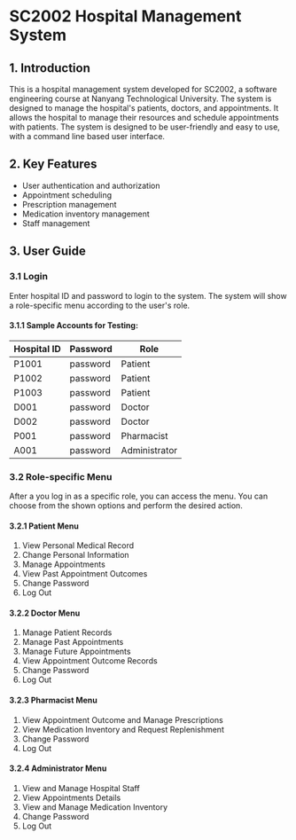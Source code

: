 # SC2002 Hospital Management System
## 1. Introduction
This is a hospital management system developed for SC2002, a software engineering course at Nanyang Technological University. The system is designed to manage the hospital's patients, doctors, and appointments. It allows the hospital to manage their resources and schedule appointments with patients. The system is designed to be user-friendly and easy to use, with a command line based user interface.

## 2. Key Features
- User authentication and authorization
- Appointment scheduling
- Prescription management
- Medication inventory management
- Staff management

## 3. User Guide
### 3.1 Login
Enter hospital ID and password to login to the system. The system will show a role-specific menu according to the user's role.
#### 3.1.1 Sample Accounts for Testing:
| Hospital ID | Password | Role |
|-------------|----------|------|
| P1001       | password | Patient |
| P1002       | password | Patient |
| P1003       | password | Patient |
| D001        | password | Doctor |
| D002        | password | Doctor |
| P001        | password | Pharmacist |
| A001        | password | Administrator |

### 3.2 Role-specific Menu
After a you log in as a specific role, you can access the menu. You can choose from the shown options and perform the desired action.
#### 3.2.1 Patient Menu
1. View Personal Medical Record
2. Change Personal Information
3. Manage Appointments
4. View Past Appointment Outcomes
5. Change Password
0. Log Out

#### 3.2.2 Doctor Menu
1. Manage Patient Records
2. Manage Past Appointments
3. Manage Future Appointments
4. View Appointment Outcome Records
5. Change Password
0. Log Out

#### 3.2.3 Pharmacist Menu
1. View Appointment Outcome and Manage Prescriptions
2. View Medication Inventory and Request Replenishment
3. Change Password
0. Log Out

#### 3.2.4 Administrator Menu
1. View and Manage Hospital Staff
2. View Appointments Details
3. View and Manage Medication Inventory
4. Change Password
0. Log Out
